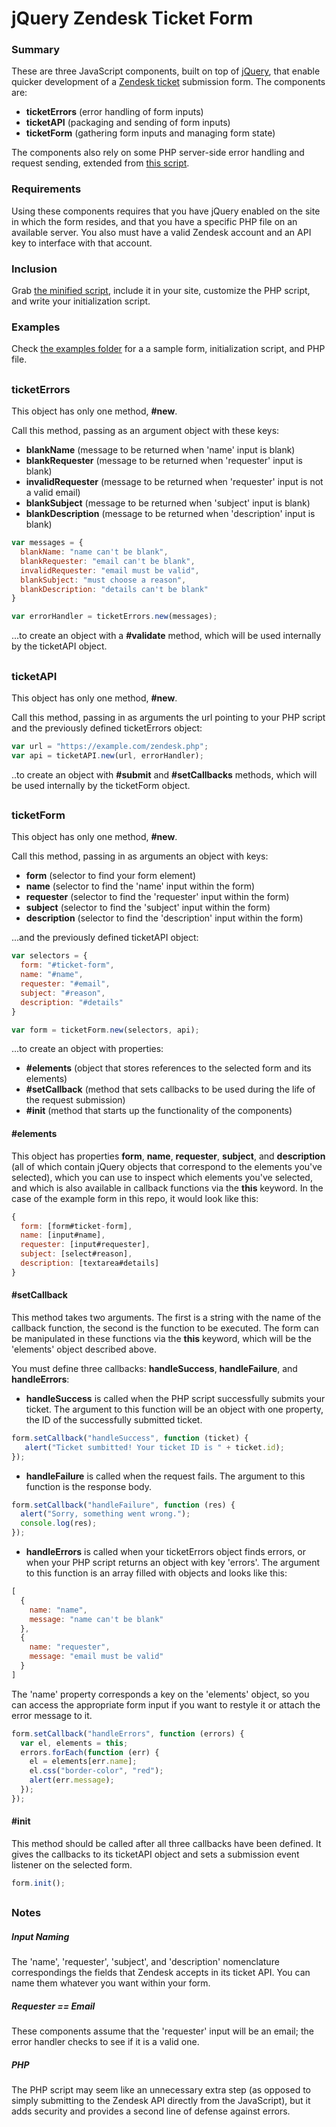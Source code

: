 # jQuery Zendesk Ticket Form

### Summary

These are three JavaScript components, built on top of [jQuery](http://jquery.com/), that enable quicker development of a [Zendesk ticket](https://support.zendesk.com/hc/en-us/articles/203690856-Working-with-tickets) submission form. The components are:

* **ticketErrors** (error handling of form inputs)
* **ticketAPI** (packaging and sending of form inputs)
* **ticketForm** (gathering form inputs and managing form state)

The components also rely on some PHP server-side error handling and request sending, extended from [this script](https://github.com/apanzerj/Former-For-Zendesk/blob/Lesson-1-Branch/former.php).

### Requirements

Using these components requires that you have jQuery enabled on the site in which the form resides, and that you have a specific PHP file on an available server. You also must have a valid Zendesk account and an API key to interface with that account.

### Inclusion

Grab [the minified script](https://github.com/dunxtand/jquery-zendesk-ticket-form/blob/master/build/jztf.min.js), include it in your site, customize the PHP script, and write your initialization script.

### Examples

Check [the examples folder](https://github.com/dunxtand/jquery-zendesk-ticket-form/tree/master/example) for a a sample form, initialization script, and PHP file.

##

### ticketErrors

This object has only one method, **#new**.

Call this method, passing as an argument object with these keys:

* **blankName** (message to be returned when 'name' input is blank)
* **blankRequester** (message to be returned when 'requester' input is blank)
* **invalidRequester** (message to be returned when 'requester' input is not a valid email)
* **blankSubject** (message to be returned when 'subject' input is blank)
* **blankDescription** (message to be returned when 'description' input is blank)

```javascript
var messages = {
  blankName: "name can't be blank",
  blankRequester: "email can't be blank",
  invalidRequester: "email must be valid",
  blankSubject: "must choose a reason",
  blankDescription: "details can't be blank"
}

var errorHandler = ticketErrors.new(messages);
```

...to create an object with a **#validate** method, which will be used internally by the ticketAPI object.

##

### ticketAPI

This object has only one method, **#new**.

Call this method, passing in as arguments the url pointing to your PHP script and the previously defined ticketErrors object:

```javascript
var url = "https://example.com/zendesk.php";
var api = ticketAPI.new(url, errorHandler);
```

..to create an object with **#submit** and **#setCallbacks** methods, which will be used internally by the ticketForm object.

##

### ticketForm

This object has only one method, **#new**.

Call this method, passing in as arguments an object with keys:

* **form** (selector to find your form element)
* **name** (selector to find the 'name' input within the form)
* **requester** (selector to find the 'requester' input within the form)
* **subject** (selector to find the 'subject' input within the form)
* **description** (selector to find the 'description' input within the form)

...and the previously defined ticketAPI object:

```javascript
var selectors = {
  form: "#ticket-form",
  name: "#name",
  requester: "#email",
  subject: "#reason",
  description: "#details"
}

var form = ticketForm.new(selectors, api);
```

...to create an object with properties:

* **#elements** (object that stores references to the selected form and its elements)
* **#setCallback** (method that sets callbacks to be used during the life of the request submission)
* **#init** (method that starts up the functionality of the components)

#### #elements

This object has properties **form**, **name**, **requester**, **subject**, and **description** (all of which contain jQuery objects that correspond to the elements you've selected), which you can use to inspect which elements you've selected, and which is also available in callback functions via the **this** keyword. In the case of the example form in this repo, it would look like this:

```javascript
{
  form: [form#ticket-form],
  name: [input#name],
  requester: [input#requester],
  subject: [select#reason],
  description: [textarea#details]
}
```

#### #setCallback

This method takes two arguments. The first is a string with the name of the callback function, the second is the function to be executed. The form can be manipulated in these functions via the **this** keyword, which will be the 'elements' object described above.

You must define three callbacks: **handleSuccess**, **handleFailure**, and **handleErrors**:

* **handleSuccess** is called when the PHP script successfully submits your ticket. The argument to this function will be an object with one property, the ID of the successfully submitted ticket.

```javascript
form.setCallback("handleSuccess", function (ticket) {
   alert("Ticket sumbitted! Your ticket ID is " + ticket.id);
});
```

* **handleFailure** is called when the request fails. The argument to this function is the response body.

```javascript
form.setCallback("handleFailure", function (res) {
  alert("Sorry, something went wrong.");
  console.log(res);
});
```

* **handleErrors** is called when your ticketErrors object finds errors, or when your PHP script returns an object with key 'errors'. The argument to this function is an array filled with objects and looks like this:

```javascript
[
  {
    name: "name",
    message: "name can't be blank"
  },
  {
    name: "requester",
    message: "email must be valid"
  }
]
```

The 'name' property corresponds a key on the 'elements' object, so you can access the appropriate form input if you want to restyle it or attach the error message to it.

```javascript
form.setCallback("handleErrors", function (errors) {
  var el, elements = this;
  errors.forEach(function (err) {
    el = elements[err.name];
    el.css("border-color", "red");
    alert(err.message);
  });
});
```

#### #init

This method should be called after all three callbacks have been defined. It gives the callbacks to its ticketAPI object and sets a submission event listener on the selected form.

```javascript
form.init();
```

##

### Notes

##### Input Naming

The 'name', 'requester', 'subject', and 'description' nomenclature correspondings the fields that Zendesk accepts in its ticket API. You can name them whatever you want within your form.

##### Requester == Email

These components assume that the 'requester' input will be an email; the error handler checks to see if it is a valid one.

##### PHP

The PHP script may seem like an unnecessary extra step (as opposed to simply submitting to the Zendesk API directly from the JavaScript), but it adds security and provides a second line of defense against errors.
